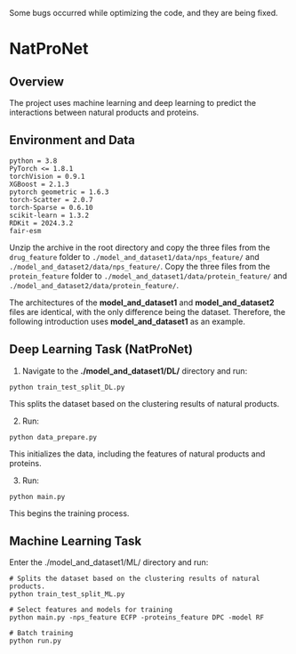 Some bugs occurred while optimizing the code, and they are being fixed.

# NatProNet

## Overview

The project uses machine learning and deep learning to predict the interactions between natural products and proteins.

## Environment and Data

```shell
python = 3.8
PyTorch <= 1.8.1
torchVision = 0.9.1
XGBoost = 2.1.3
pytorch geometric = 1.6.3
torch-Scatter = 2.0.7
torch-Sparse = 0.6.10
scikit-learn = 1.3.2
RDKit = 2024.3.2
fair-esm
```

Unzip the archive in the root directory and copy the three files from the `drug_feature` folder to `./model_and_dataset1/data/nps_feature/` and `./model_and_dataset2/data/nps_feature/`. Copy the three files from the `protein_feature` folder to `./model_and_dataset1/data/protein_feature/` and `./model_and_dataset2/data/protein_feature/`.

The architectures of the **model_and_dataset1** and **model_and_dataset2** files are identical, with the only difference being the dataset. Therefore, the following introduction uses **model_and_dataset1** as an example.

## Deep Learning Task (NatProNet)

1. Navigate to the **./model_and_dataset1/DL/** directory and run:

```shell
python train_test_split_DL.py
```

This splits the dataset based on the clustering results of natural products.

2. Run:

```shell
python data_prepare.py
```

This initializes the data, including the features of natural products and proteins.

3. Run:

```shell
python main.py
```

This begins the training process.

## Machine Learning Task

Enter the ./model_and_dataset1/ML/ directory and run:

```shell
# Splits the dataset based on the clustering results of natural products.
python train_test_split_ML.py

# Select features and models for training
python main.py -nps_feature ECFP -proteins_feature DPC -model RF

# Batch training
python run.py
```



